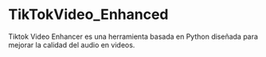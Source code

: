 # TikTokVideo_Enhanced
Tiktok Video Enhancer es una herramienta basada en Python diseñada para mejorar la calidad del audio en videos.

